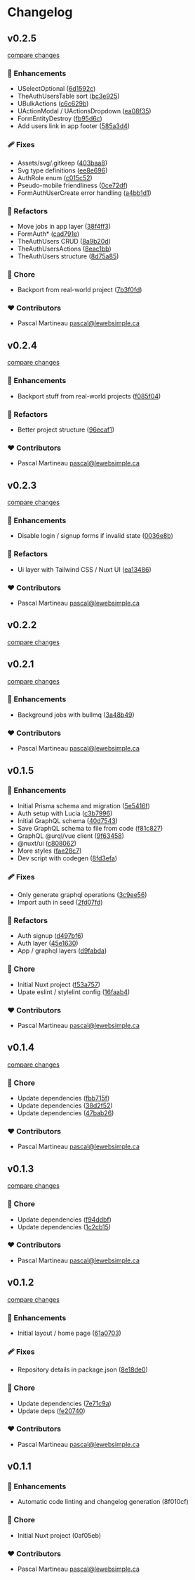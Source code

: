 # Changelog

## v0.2.5

[compare changes](https://github.com/lewebsimple/nuxt-graphql-fullstack/compare/v0.2.4...v0.2.5)

### 🚀 Enhancements

- USelectOptional ([6d1592c](https://github.com/lewebsimple/nuxt-graphql-fullstack/commit/6d1592c))
- TheAuthUsersTable sort ([bc3e925](https://github.com/lewebsimple/nuxt-graphql-fullstack/commit/bc3e925))
- UBulkActions ([c6c629b](https://github.com/lewebsimple/nuxt-graphql-fullstack/commit/c6c629b))
- UActionModal / UActionsDropdown ([ea08f35](https://github.com/lewebsimple/nuxt-graphql-fullstack/commit/ea08f35))
- FormEntityDestroy ([fb95d6c](https://github.com/lewebsimple/nuxt-graphql-fullstack/commit/fb95d6c))
- Add users link in app footer ([585a3d4](https://github.com/lewebsimple/nuxt-graphql-fullstack/commit/585a3d4))

### 🩹 Fixes

- Assets/svg/.gitkeep ([403baa8](https://github.com/lewebsimple/nuxt-graphql-fullstack/commit/403baa8))
- Svg type definitions ([ee8e696](https://github.com/lewebsimple/nuxt-graphql-fullstack/commit/ee8e696))
- AuthRole enum ([c015c52](https://github.com/lewebsimple/nuxt-graphql-fullstack/commit/c015c52))
- Pseudo-mobile friendliness ([0ce72df](https://github.com/lewebsimple/nuxt-graphql-fullstack/commit/0ce72df))
- FormAuthUserCreate error handling ([a4bb1d1](https://github.com/lewebsimple/nuxt-graphql-fullstack/commit/a4bb1d1))

### 💅 Refactors

- Move jobs in app layer ([38f4ff3](https://github.com/lewebsimple/nuxt-graphql-fullstack/commit/38f4ff3))
- FormAuth* ([cad791e](https://github.com/lewebsimple/nuxt-graphql-fullstack/commit/cad791e))
- TheAuthUsers CRUD ([8a9b20d](https://github.com/lewebsimple/nuxt-graphql-fullstack/commit/8a9b20d))
- TheAuthUsersActions ([8eac1bb](https://github.com/lewebsimple/nuxt-graphql-fullstack/commit/8eac1bb))
- TheAuthUsers structure ([8d75a85](https://github.com/lewebsimple/nuxt-graphql-fullstack/commit/8d75a85))

### 🏡 Chore

- Backport from real-world project ([7b3f0fd](https://github.com/lewebsimple/nuxt-graphql-fullstack/commit/7b3f0fd))

### ❤️ Contributors

- Pascal Martineau <pascal@lewebsimple.ca>

## v0.2.4

[compare changes](https://github.com/lewebsimple/nuxt-graphql-fullstack/compare/v0.2.3...v0.2.4)

### 🚀 Enhancements

- Backport stuff from real-world projects ([f085f04](https://github.com/lewebsimple/nuxt-graphql-fullstack/commit/f085f04))

### 💅 Refactors

- Better project structure ([96ecaf1](https://github.com/lewebsimple/nuxt-graphql-fullstack/commit/96ecaf1))

### ❤️ Contributors

- Pascal Martineau <pascal@lewebsimple.ca>

## v0.2.3

[compare changes](https://github.com/lewebsimple/nuxt-graphql-fullstack/compare/v0.2.2...v0.2.3)

### 🚀 Enhancements

- Disable login / signup forms if invalid state ([0036e8b](https://github.com/lewebsimple/nuxt-graphql-fullstack/commit/0036e8b))

### 💅 Refactors

- Ui layer with Tailwind CSS / Nuxt UI ([ea13486](https://github.com/lewebsimple/nuxt-graphql-fullstack/commit/ea13486))

### ❤️ Contributors

- Pascal Martineau <pascal@lewebsimple.ca>

## v0.2.2

[compare changes](https://github.com/lewebsimple/nuxt-graphql-fullstack/compare/v0.2.1...v0.2.2)

## v0.2.1

[compare changes](https://github.com/lewebsimple/nuxt-graphql-fullstack/compare/v0.2.0...v0.2.1)

### 🚀 Enhancements

- Background jobs with bullmq ([3a48b49](https://github.com/lewebsimple/nuxt-graphql-fullstack/commit/3a48b49))

### ❤️ Contributors

- Pascal Martineau <pascal@lewebsimple.ca>

## v0.1.5


### 🚀 Enhancements

- Initial Prisma schema and migration ([5e5416f](https://github.com/lewebsimple/nuxt-graphql-fullstack/commit/5e5416f))
- Auth setup with Lucia ([c3b7996](https://github.com/lewebsimple/nuxt-graphql-fullstack/commit/c3b7996))
- Initial GraphQL schema ([40d7543](https://github.com/lewebsimple/nuxt-graphql-fullstack/commit/40d7543))
- Save GraphQL schema to file from code ([f81c827](https://github.com/lewebsimple/nuxt-graphql-fullstack/commit/f81c827))
- GraphQL @urql/vue client ([9f63458](https://github.com/lewebsimple/nuxt-graphql-fullstack/commit/9f63458))
- @nuxt/ui ([c808062](https://github.com/lewebsimple/nuxt-graphql-fullstack/commit/c808062))
- More styles ([fae28c7](https://github.com/lewebsimple/nuxt-graphql-fullstack/commit/fae28c7))
- Dev script with codegen ([8fd3efa](https://github.com/lewebsimple/nuxt-graphql-fullstack/commit/8fd3efa))

### 🩹 Fixes

- Only generate graphql operations ([3c9ee56](https://github.com/lewebsimple/nuxt-graphql-fullstack/commit/3c9ee56))
- Import auth in seed ([2fd07fd](https://github.com/lewebsimple/nuxt-graphql-fullstack/commit/2fd07fd))

### 💅 Refactors

- Auth signup ([d497bf6](https://github.com/lewebsimple/nuxt-graphql-fullstack/commit/d497bf6))
- Auth layer ([45e1630](https://github.com/lewebsimple/nuxt-graphql-fullstack/commit/45e1630))
- App / graphql layers ([d9fabda](https://github.com/lewebsimple/nuxt-graphql-fullstack/commit/d9fabda))

### 🏡 Chore

- Initial Nuxt project ([f53a757](https://github.com/lewebsimple/nuxt-graphql-fullstack/commit/f53a757))
- Upate eslint / stylelint config ([16faab4](https://github.com/lewebsimple/nuxt-graphql-fullstack/commit/16faab4))

### ❤️ Contributors

- Pascal Martineau <pascal@lewebsimple.ca>

## v0.1.4

[compare changes](https://github.com/lewebsimple/nuxt-minimal/compare/v0.1.3...v0.1.4)

### 🏡 Chore

- Update dependencies ([fbb715f](https://github.com/lewebsimple/nuxt-minimal/commit/fbb715f))
- Update dependencies ([38d2f52](https://github.com/lewebsimple/nuxt-minimal/commit/38d2f52))
- Update dependencies ([47bab26](https://github.com/lewebsimple/nuxt-minimal/commit/47bab26))

### ❤️ Contributors

- Pascal Martineau <pascal@lewebsimple.ca>

## v0.1.3

[compare changes](https://github.com/lewebsimple/nuxt-minimal/compare/v0.1.2...v0.1.3)

### 🏡 Chore

- Update dependencies ([f94ddbf](https://github.com/lewebsimple/nuxt-minimal/commit/f94ddbf))
- Update dependencies ([1c2cb15](https://github.com/lewebsimple/nuxt-minimal/commit/1c2cb15))

### ❤️ Contributors

- Pascal Martineau <pascal@lewebsimple.ca>

## v0.1.2

[compare changes](https://github.com/lewebsimple/nuxt-minimal/compare/v0.1.1...v0.1.2)

### 🚀 Enhancements

- Initial layout / home page ([61a0703](https://github.com/lewebsimple/nuxt-minimal/commit/61a0703))

### 🩹 Fixes

- Repository details in package.json ([8e18de0](https://github.com/lewebsimple/nuxt-minimal/commit/8e18de0))

### 🏡 Chore

- Update dependencies ([7e71c9a](https://github.com/lewebsimple/nuxt-minimal/commit/7e71c9a))
- Update deps ([fe20740](https://github.com/lewebsimple/nuxt-minimal/commit/fe20740))

### ❤️  Contributors

- Pascal Martineau <pascal@lewebsimple.ca>

## v0.1.1


### 🚀 Enhancements

- Automatic code linting and changelog generation (8f010cf)

### 🏡 Chore

- Initial Nuxt project (0af05eb)

### ❤️  Contributors

- Pascal Martineau <pascal@lewebsimple.ca>

